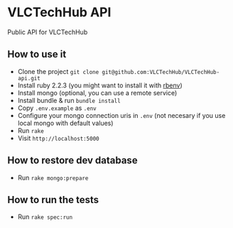 VLCTechHub API
==============

Public API for VLCTechHub

How to use it
-------------

 - Clone the project `git clone git@github.com:VLCTechHub/VLCTechHub-api.git`
 - Install ruby 2.2.3 (you might want to install it with [rbenv](https://www.digitalocean.com/community/tutorials/how-to-install-ruby-on-rails-with-rbenv-on-ubuntu-14-04))
 - Install mongo (optional, you can use a remote service)
 - Install bundle & run `bundle install`
 - Copy `.env.example` as `.env`
 - Configure your mongo connection uris in `.env` (not necesary if you use local mongo with default values)
 - Run `rake`
 - Visit `http://localhost:5000`

How to restore dev database
----------------------------

 - Run `rake mongo:prepare`


How to run the tests
---------------------

 - Run `rake spec:run`


